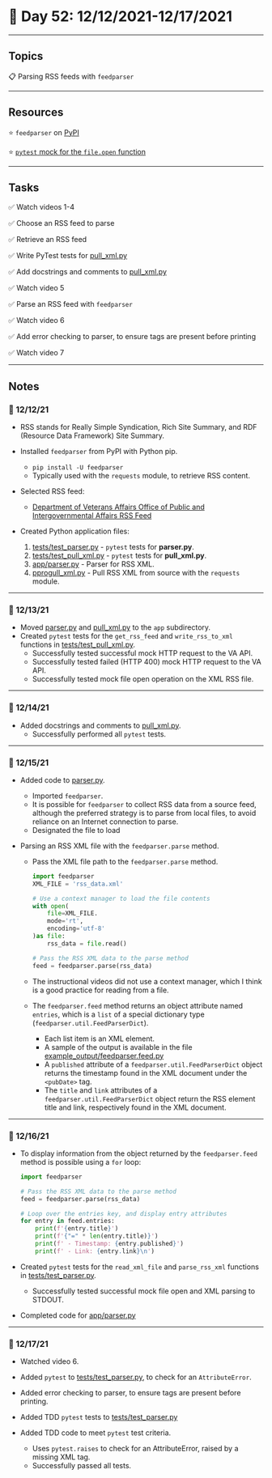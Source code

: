 # :calendar: Day 52: 12/12/2021-12/17/2021

---

## Topics

:clipboard: Parsing RSS feeds with `feedparser`

---

## Resources

:star: `feedparser` on [PyPI](https://pypi.org/project/feedparser/)

:star: [`pytest` mock for the `file.open` function](https://medium.com/@AbhijeetKasurde/pytest-how-to-mock-the-built-in-open-d7c6e50e9984)

---

## Tasks

:white_check_mark: Watch videos 1-4

:white_check_mark: Choose an RSS feed to parse

:white_check_mark: Retrieve an RSS feed

:white_check_mark: Write PyTest tests for [pull_xml.py](app/pull_xml.py)

:white_check_mark: Add docstrings and comments to [pull_xml.py](app/pull_xml.py)

:white_check_mark: Watch video 5

:white_check_mark: Parse an RSS feed with `feedparser`

:white_check_mark: Watch video 6

:white_check_mark: Add error checking to parser, to ensure tags are present before printing

:white_check_mark: Watch video 7

---

## Notes

### :notebook: 12/12/21

- RSS stands for Really Simple Syndication, Rich Site Summary, and RDF (Resource Data Framework) Site Summary.

- Installed `feedparser` from PyPI with Python pip.
    - `pip install -U feedparser`
    - Typically used with the `requests` module, to retrieve RSS content.

- Selected RSS feed:
    - [Department of Veterans Affairs Office of Public and Intergovernmental Affairs RSS Feed](http://www.va.gov/rss/rss_PressRel.asp)

- Created Python application files:
    1. [tests/test_parser.py](tests/test_parser.py) - `pytest` tests for **parser.py**.
    2. [tests/test_pull_xml.py](tests/test_pull_xml.py) - `pytest` tests for **pull_xml.py**.
    3. [app/parser.py](app/parser.py) - Parser for RSS XML.
    4. [pprogull_xml.py](app/pull_xml.py) - Pull RSS XML from source with the `requests` module.

---

### :notebook: 12/13/21

- Moved [parser.py](app/parser.py) and [pull_xml.py](app/pull_xml.py) to the `app` subdirectory.
- Created `pytest` tests for the `get_rss_feed` and `write_rss_to_xml` functions in [tests/test_pull_xml.py](tests/test_pull_xml.py).
    - Successfully tested successful mock HTTP request to the VA API.
    - Successfully tested failed (HTTP 400) mock HTTP request to the VA API.
    - Successfully tested mock file open operation on the XML RSS file.

---

### :notebook: 12/14/21

- Added docstrings and comments to [pull_xml.py](app/pull_xml.py).
    - Successfully performed all `pytest` tests.

---

### :notebook: 12/15/21

- Added code to [parser.py](app/parser.py).
    - Imported `feedparser`.
    - It is possible for `feedparser` to collect RSS data from a source feed, although the preferred strategy is to parse from local files, to avoid reliance on an Internet connection to parse.
    - Designated the file to load

- Parsing an RSS XML file with the `feedparser.parse` method.
    - Pass the XML file path to the `feedparser.parse` method.

        ```python
        import feedparser
        XML_FILE = 'rss_data.xml'

        # Use a context manager to load the file contents
        with open(
            file=XML_FILE.
            mode='rt',
            encoding='utf-8'
        )as file:
            rss_data = file.read()

        # Pass the RSS XML data to the parse method
        feed = feedparser.parse(rss_data)
        ```

    - The instructional videos did not use a context manager, which I think is a good practice for reading from a file.

    - The `feedparser.feed` method returns an object attribute named `entries`, which is a `list` of a special dictionary type (`feedparser.util.FeedParserDict`).
        - Each list item is an XML element.
        - A sample of the output is available in the file [example_output/feedparser.feed.py](example_output/feedparser.feed.py.)
        - A `published` attribute of a `feedparser.util.FeedParserDict` object returns the timestamp found in the XML document under the `<pubDate>` tag.
        - The `title` and `link` attributes of a `feedparser.util.FeedParserDict` object return the RSS element title and link, respectively found in the XML document.

---

### :notebook: 12/16/21

- To display information from the object returned by the `feedparser.feed` method is possible using a `for` loop:

    ```python
    import feedparser

    # Pass the RSS XML data to the parse method
    feed = feedparser.parse(rss_data)

    # Loop over the entries key, and display entry attributes
    for entry in feed.entries:
        print(f'{entry.title}')
        print(f'{"=" * len(entry.title)}')
        print(f' - Timestamp: {entry.published}')
        print(f' - Link: {entry.link}\n')
    ```

- Created `pytest` tests for the `read_xml_file` and `parse_rss_xml` functions in [tests/test_parser.py](tests/test_pparser.py).
    - Successfully tested successful mock file open and XML parsing to STDOUT.

- Completed code for [app/parser.py](app/parser.py)

---

### :notebook: 12/17/21

- Watched video 6.
- Added `pytest` to [tests/test_parser.py](tests/test_parser.py), to check for an `AttributeError`.

- Added error checking to parser, to ensure tags are present before printing.
- Added TDD `pytest` tests to [tests/test_parser.py](tests/test_parser.py)
- Added TDD code to meet `pytest` test criteria.
    - Uses `pytest.raises` to check for an AttributeError, raised by a missing XML tag.
    - Successfully passed all tests.
